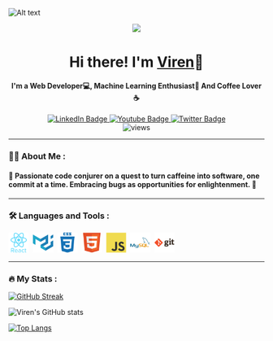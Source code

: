![Alt text](cover.png)
<div id="header" align="center">
  <img src="https://media.giphy.com/media/M9gbBd9nbDrOTu1Mqx/giphy.gif" width="100"/>
    <h1>Hi there! I'm <a href="https://github.com/virentanti">Viren</a>👋
    <h4>I'm a Web Developer💻, Machine Learning Enthusiast🦾 And Coffee Lover☕</h4>
    <div id="badges">
        <a href="https://www.linkedin.com/in/virentanti/">
            <img src="https://img.shields.io/badge/LinkedIn-blue?style=for-the-badge&logo=linkedin&logoColor=white" alt="LinkedIn Badge"/>
        </a>
        <a href="your-youtube-URL">
            <img src="https://img.shields.io/badge/YouTube-red?style=for-the-badge&logo=youtube&logoColor=white" alt="Youtube Badge"/>
        </a>
        <a href="https://twitter.com/virentanti">
            <img src="https://img.shields.io/badge/Twitter-blue?style=for-the-badge&logo=twitter&logoColor=white" alt="Twitter Badge"/>
        </a>
        <br>
        <img src="https://komarev.com/ghpvc/?username=virentanti&style=flat-square&color=blue" alt="views"/>
    </div>
</div>
<hr>

### :man_technologist: About Me :
<h4>🚀 Passionate code conjurer on a quest to turn caffeine into software, one commit at a time. Embracing bugs as opportunities for enlightenment. 🌌</h4>

<hr>

### :hammer_and_wrench: Languages and Tools :
<div>
  <img src="https://github.com/devicons/devicon/blob/master/icons/react/react-original-wordmark.svg" title="React" alt="React" width="40" height="40"/>&nbsp;
  <img src="https://github.com/devicons/devicon/blob/master/icons/materialui/materialui-original.svg" title="Material UI" alt="Material UI" width="40" height="40"/>&nbsp;
  <img src="https://github.com/devicons/devicon/blob/master/icons/css3/css3-plain-wordmark.svg"  title="CSS3" alt="CSS" width="40" height="40"/>&nbsp;
  <img src="https://github.com/devicons/devicon/blob/master/icons/html5/html5-original.svg" title="HTML5" alt="HTML" width="40" height="40"/>&nbsp;
  <img src="https://github.com/devicons/devicon/blob/master/icons/javascript/javascript-original.svg" title="JavaScript" alt="JavaScript" width="40" height="40"/>&nbsp;
  <img src="https://github.com/devicons/devicon/blob/master/icons/mysql/mysql-original-wordmark.svg" title="MySQL"  alt="MySQL" width="40" height="40"/>&nbsp;
  <img src="https://github.com/devicons/devicon/blob/master/icons/git/git-original-wordmark.svg" title="Git" **alt="Git" width="40" height="40"/>
</div>

<hr>

### :fire: My Stats :

[![GitHub Streak](http://github-readme-streak-stats.herokuapp.com?user=virentanti&theme=radical)](https://git.io/streak-stats)


![Viren's GitHub stats](https://github-readme-stats.vercel.app/api?username=virentanti&theme=radical&show_icons=true)

[![Top Langs](https://github-readme-stats-git-masterrstaa-rickstaa.vercel.app/api/top-langs/?username=virentanti&theme=radical)](https://github.com/anuraghazra/github-readme-stats)
